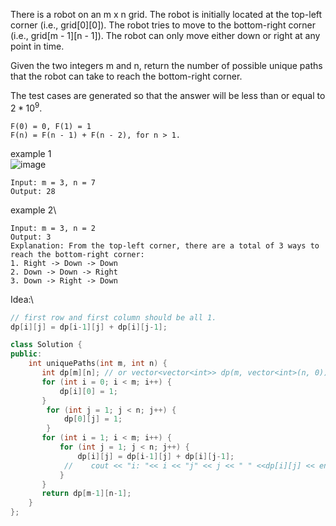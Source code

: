 There is a robot on an m x n grid. The robot is initially located at the top-left corner (i.e., grid[0][0]). The robot tries to move to the bottom-right corner (i.e., grid[m - 1][n - 1]). The robot can only move either down or right at any point in time.

Given the two integers m and n, return the number of possible unique paths that the robot can take to reach the bottom-right corner.

The test cases are generated so that the answer will be less than or equal to $2 * 10^9$.



```
F(0) = 0, F(1) = 1
F(n) = F(n - 1) + F(n - 2), for n > 1.
```

example 1\
![image](https://assets.leetcode.com/uploads/2018/10/22/robot_maze.png)

```
Input: m = 3, n = 7
Output: 28
```

example 2\
```
Input: m = 3, n = 2
Output: 3
Explanation: From the top-left corner, there are a total of 3 ways to reach the bottom-right corner:
1. Right -> Down -> Down
2. Down -> Down -> Right
3. Down -> Right -> Down
```

Idea:\
```cpp
// first row and first column should be all 1.
dp[i][j] = dp[i-1][j] + dp[i][j-1];
```
```cpp
class Solution {
public:
    int uniquePaths(int m, int n) {
       int dp[m][n]; // or vector<vector<int>> dp(m, vector<int>(n, 0));
       for (int i = 0; i < m; i++) {
           dp[i][0] = 1;
       }    
        for (int j = 1; j < n; j++) {
            dp[0][j] = 1;
        }
       for (int i = 1; i < m; i++) {
           for (int j = 1; j < n; j++) {
               dp[i][j] = dp[i-1][j] + dp[i][j-1];
            //    cout << "i: "<< i << "j" << j << " " <<dp[i][j] << endl;
           }
       }
       return dp[m-1][n-1];
    }
};
```











